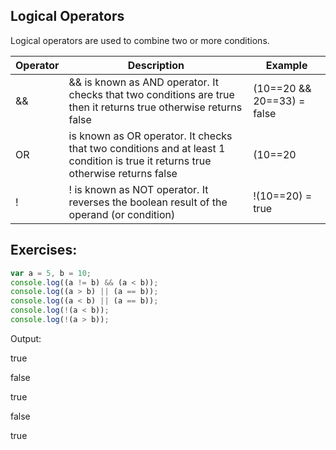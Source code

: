 ## Logical Operators

Logical operators are used to combine two or more conditions.


| Operator | Description | Example |
| -------- | ---------- | ---------- |
| && | && is known as AND operator.  It checks that two conditions are true then it returns true otherwise returns false | (10==20 && 20==33) = false |
| OR | is known as OR operator.  It checks that two conditions and at least 1 condition is true it returns true otherwise returns false | (10==20 || 20==33) = false |
| ! | ! is known as NOT operator. It reverses the boolean result of the operand (or condition) | !(10==20) = true |

## Exercises:
 
```js
var a = 5, b = 10;
console.log((a != b) && (a < b));
console.log((a > b) || (a == b));
console.log((a < b) || (a == b));
console.log(!(a < b));
console.log(!(a > b));
```
 
Output:

true

false

true

false

true
